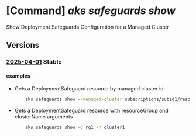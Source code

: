 # [Command] _aks safeguards show_

Show Deployment Safeguards Configuration for a Managed Cluster

## Versions

### [2025-04-01](/Resources/mgmt-plane/L3tyZXNvdXJjZXVyaX0vcHJvdmlkZXJzL21pY3Jvc29mdC5jb250YWluZXJzZXJ2aWNlL2RlcGxveW1lbnRzYWZlZ3VhcmRzL2RlZmF1bHQ=/2025-04-01.xml) **Stable**

<!-- mgmt-plane /{resourceuri}/providers/microsoft.containerservice/deploymentsafeguards/default 2025-04-01 -->

#### examples

- Gets a DeploymentSafeguard resource by managed cluster id
    ```bash
        aks safeguards show --managed-cluster subscriptions/subid1/resourceGroups/rg1/providers/Microsoft.ContainerService/managedClusters/cluster1
    ```

- Gets a DeploymentSafeguard resource with resourceGroup and clusterName arguments
    ```bash
        aks safeguards show -g rg1 -n cluster1
    ```
